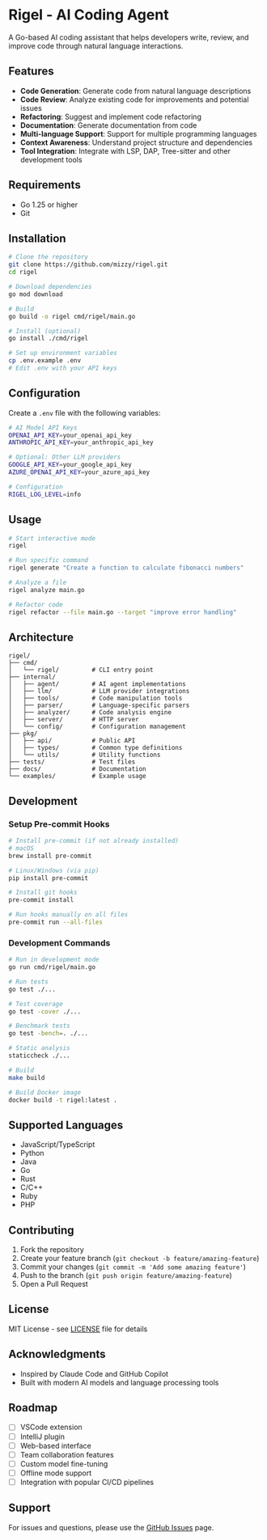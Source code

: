 # Rigel - AI Coding Agent

A Go-based AI coding assistant that helps developers write, review, and improve code through natural language interactions.

## Features

- **Code Generation**: Generate code from natural language descriptions
- **Code Review**: Analyze existing code for improvements and potential issues
- **Refactoring**: Suggest and implement code refactoring
- **Documentation**: Generate documentation from code
- **Multi-language Support**: Support for multiple programming languages
- **Context Awareness**: Understand project structure and dependencies
- **Tool Integration**: Integrate with LSP, DAP, Tree-sitter and other development tools

## Requirements

- Go 1.25 or higher
- Git

## Installation

```bash
# Clone the repository
git clone https://github.com/mizzy/rigel.git
cd rigel

# Download dependencies
go mod download

# Build
go build -o rigel cmd/rigel/main.go

# Install (optional)
go install ./cmd/rigel

# Set up environment variables
cp .env.example .env
# Edit .env with your API keys
```

## Configuration

Create a `.env` file with the following variables:

```bash
# AI Model API Keys
OPENAI_API_KEY=your_openai_api_key
ANTHROPIC_API_KEY=your_anthropic_api_key

# Optional: Other LLM providers
GOOGLE_API_KEY=your_google_api_key
AZURE_OPENAI_API_KEY=your_azure_api_key

# Configuration
RIGEL_LOG_LEVEL=info
```

## Usage

```bash
# Start interactive mode
rigel

# Run specific command
rigel generate "Create a function to calculate fibonacci numbers"

# Analyze a file
rigel analyze main.go

# Refactor code
rigel refactor --file main.go --target "improve error handling"
```

## Architecture

```
rigel/
├── cmd/
│   └── rigel/         # CLI entry point
├── internal/
│   ├── agent/         # AI agent implementations
│   ├── llm/           # LLM provider integrations
│   ├── tools/         # Code manipulation tools
│   ├── parser/        # Language-specific parsers
│   ├── analyzer/      # Code analysis engine
│   ├── server/        # HTTP server
│   └── config/        # Configuration management
├── pkg/
│   ├── api/           # Public API
│   ├── types/         # Common type definitions
│   └── utils/         # Utility functions
├── tests/             # Test files
├── docs/              # Documentation
└── examples/          # Example usage
```

## Development

### Setup Pre-commit Hooks

```bash
# Install pre-commit (if not already installed)
# macOS
brew install pre-commit

# Linux/Windows (via pip)
pip install pre-commit

# Install git hooks
pre-commit install

# Run hooks manually on all files
pre-commit run --all-files
```

### Development Commands

```bash
# Run in development mode
go run cmd/rigel/main.go

# Run tests
go test ./...

# Test coverage
go test -cover ./...

# Benchmark tests
go test -bench=. ./...

# Static analysis
staticcheck ./...

# Build
make build

# Build Docker image
docker build -t rigel:latest .
```

## Supported Languages

- JavaScript/TypeScript
- Python
- Java
- Go
- Rust
- C/C++
- Ruby
- PHP

## Contributing

1. Fork the repository
2. Create your feature branch (`git checkout -b feature/amazing-feature`)
3. Commit your changes (`git commit -m 'Add some amazing feature'`)
4. Push to the branch (`git push origin feature/amazing-feature`)
5. Open a Pull Request

## License

MIT License - see [LICENSE](LICENSE) file for details

## Acknowledgments

- Inspired by Claude Code and GitHub Copilot
- Built with modern AI models and language processing tools

## Roadmap

- [ ] VSCode extension
- [ ] IntelliJ plugin
- [ ] Web-based interface
- [ ] Team collaboration features
- [ ] Custom model fine-tuning
- [ ] Offline mode support
- [ ] Integration with popular CI/CD pipelines

## Support

For issues and questions, please use the [GitHub Issues](https://github.com/mizzy/rigel/issues) page.
